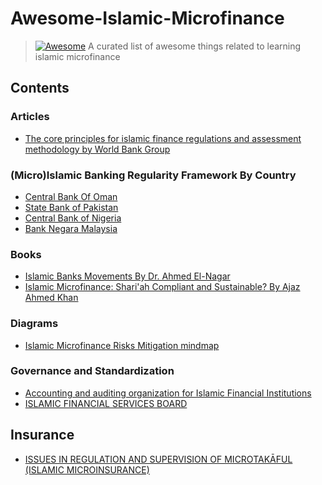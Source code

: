 # Awesome-Islamic-Microfinance

> [![Awesome](https://awesome.re/badge.svg)](https://awesome.re)
> A curated list of awesome things related to learning islamic microfinance

## Contents

### Articles
- [The core principles for islamic finance regulations and assessment methodology by World Bank Group](https://documents1.worldbank.org/curated/en/672751528515184661/pdf/REVISED-Board-CPIFR-May-30-2018-06042018.pdf)

### (Micro)Islamic Banking Regularity Framework By Country
- [Central Bank Of Oman](https://cbo.gov.om/Pages/IslamicBankingRegulatoryFramework.aspx)
- [State Bank of Pakistan](https://www.sbp.org.pk/departments/ibd/regulation_supervision.pdf)
- [Central Bank of Nigeria](https://www.cbn.gov.ng/out/2016/fprd/nimfb.pdf)
- [Bank Negara Malaysia](https://www.bnm.gov.my/documents/20124/8102422b-e6dd-d149-8db0-e3637e89ed5c)

### Books

- [Islamic Banks Movements By Dr. Ahmed El-Nagar](https://drive.google.com/file/d/1mKgVXgDFIqakrHKsppZL67B7M6N2qM5Z/view?usp=sharing)
- [Islamic Microfinance: Shari'ah Compliant and Sustainable? By  Ajaz Ahmed Khan](https://books.google.de/books/about/Islamic_Microfinance.html?id=EZv7MAAACAAJ)
### Diagrams
- [Islamic Microfinance Risks Mitigation mindmap](./risk-mitigation-mindmap.md)

### Governance and Standardization
- [Accounting and auditing organization for Islamic Financial Institutions](https://aaoifi.com/?lang=en)
- [ISLAMIC FINANCIAL SERVICES BOARD](https://www.ifsb.org/ar/)

## Insurance
- [ISSUES IN REGULATION AND SUPERVISION OF MICROTAKĀFUL (ISLAMIC MICROINSURANCE)](https://www.iaisweb.org/uploads/2022/01/151118-Issues-Paper-on-Regulation-and-Supervision-of-Microtakaful-Islamic-Microinsurance.pdf)
